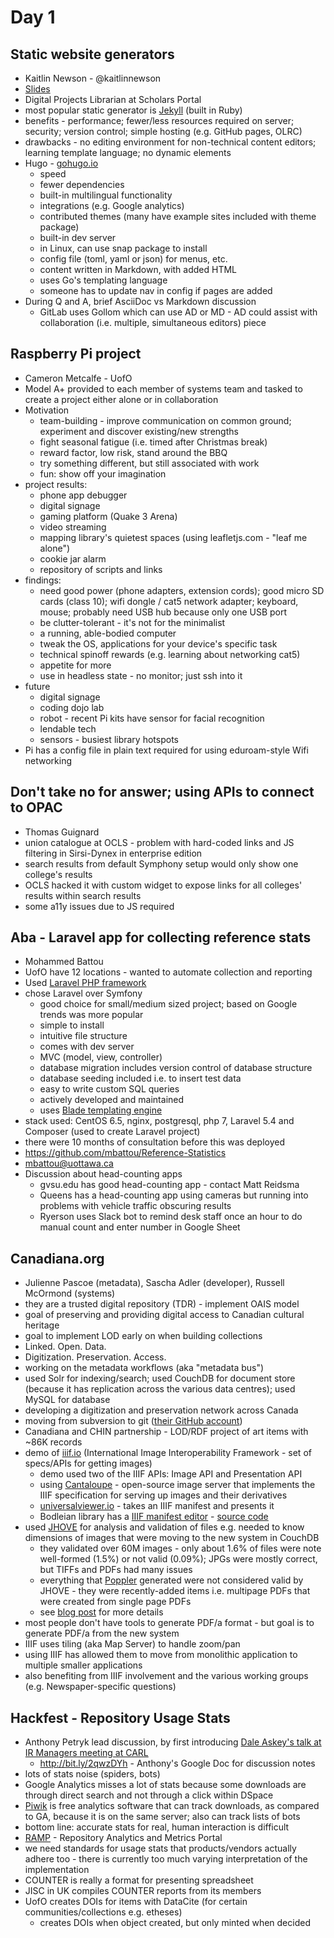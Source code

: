 # Day 1

## Static website generators

- Kaitlin Newson - @kaitlinnewson
- [Slides](https://www.kaitlinnewson.com/page/c4ln17/#/)
- Digital Projects Librarian at Scholars Portal
- most popular static generator is [Jekyll](https://jekyllrb.com/) (built in Ruby)
- benefits - performance; fewer/less resources required on server; security; version control; simple hosting (e.g. GitHub pages, OLRC)
- drawbacks - no editing environment for non-technical content editors; learning template language; no dynamic elements
- Hugo - [gohugo.io](http://gohugo.io/) 
  - speed
  - fewer dependencies
  - built-in multilingual functionality
  - integrations (e.g. Google analytics)
  - contributed themes (many have example sites included with theme package)
  - built-in dev server
  - in Linux, can use snap package to install
  - config file (toml, yaml or json) for menus, etc.
  - content written in Markdown, with added HTML
  - uses Go's templating language
  - someone has to update nav in config if pages are added
- During Q and A, brief AsciiDoc vs Markdown discussion
  - GitLab uses Gollom which can use AD or MD - AD could assist with collaboration (i.e. multiple, simultaneous editors) piece


## Raspberry Pi project

- Cameron Metcalfe - UofO
- Model A+ provided to each member of systems team and tasked to create a project either alone or in collaboration
- Motivation 
  - team-building - improve communication on common ground; experiment and discover existing/new strengths
  - fight seasonal fatigue (i.e. timed after Christmas break)
  - reward factor, low risk, stand around the BBQ
  - try something different, but still associated with work
  - fun: show off your imagination
- project results: 
  - phone app debugger
  - digital signage
  - gaming platform (Quake 3 Arena)
  - video streaming
  - mapping library's quietest spaces (using leafletjs.com - "leaf me alone")
  - cookie jar alarm
  - repository of scripts and links
- findings:
  - need good power (phone adapters, extension cords); good micro SD cards (class 10); wifi dongle / cat5 network adapter; keyboard, mouse; probably need USB hub because only one USB port
  - be clutter-tolerant - it's not for the minimalist
  - a running, able-bodied computer
  - tweak the OS, applications for your device's specific task
  - technical spinoff rewards (e.g. learning about networking cat5)
  - appetite for more
  - use in headless state - no monitor; just ssh into it
- future
  - digital signage
  - coding dojo lab
  - robot - recent Pi kits have sensor for facial recognition
  - lendable tech
  - sensors - busiest library hotspots
- Pi has a config file in plain text required for using eduroam-style Wifi networking


## Don't take no for answer; using APIs to connect to OPAC

- Thomas Guignard
- union catalogue at OCLS - problem with hard-coded links and JS filtering in Sirsi-Dynex in enterprise edition
- search results from default Symphony setup would only show one college's results
- OCLS hacked it with custom widget to expose links for all colleges' results within search results
- some a11y issues due to JS required 


## Aba - Laravel app for collecting reference stats

- Mohammed Battou
- UofO have 12 locations - wanted to automate collection and reporting 
- Used [Laravel PHP framework](https://laravel.com)
- chose Laravel over Symfony 
  - good choice for small/medium sized project; based on Google trends was more popular
  - simple to install 
  - intuitive file structure
  - comes with dev server
  - MVC (model, view, controller)
  - database migration includes version control of database structure
  - database seeding included i.e. to insert test data
  - easy to write custom SQL queries
  - actively developed and maintained
  - uses [Blade templating engine](https://laravel.com/docs/5.4/blade)
- stack used: CentOS 6.5, nginx, postgresql, php 7, Laravel 5.4 and Composer (used to create Laravel project)
- there were 10 months of consultation before this was deployed
- https://github.com/mbattou/Reference-Statistics
- mbattou@uottawa.ca
- Discussion about head-counting apps
  - gvsu.edu has good head-counting app - contact Matt Reidsma
  - Queens has a head-counting app using cameras but running into problems with vehicle traffic obscuring results
  - Ryerson uses Slack bot to remind desk staff once an hour to do manual count and enter number in Google Sheet


## Canadiana.org

- Julienne Pascoe (metadata), Sascha Adler (developer), Russell McOrmond (systems)
- they are a trusted digital repository (TDR) - implement OAIS model
- goal of preserving and providing digital access to Canadian cultural heritage
- goal to implement LOD early on when building collections
- Linked. Open. Data.
- Digitization. Preservation. Access.
- working on the metadata workflows (aka "metadata bus")
- used Solr for indexing/search; used CouchDB for document store (because it has replication across the various data centres); used MySQL for database
- developing a digitization and preservation network across Canada
- moving from subversion to git ([their GitHub account](https://github.com/c7a))
- Canadiana and CHIN partnership - LOD/RDF project of art items with ~86K records
- demo of [iiif.io](http://iiif.io) (International Image Interoperability Framework - set of specs/APIs for getting images)
  - demo used two of the IIIF APIs: Image API and Presentation API
  - using [Cantaloupe](https://medusa-project.github.io/cantaloupe/) - open-source image server that implements the IIIF specification for serving up images and their derivatives
  - [universalviewer.io](http://universalviewer.io/) - takes an IIIF manifest and presents it
  - Bodleian library has a [IIIF manifest editor](https://github.com/bodleian/iiif-manifest-editor) - [source code](https://github.com/bodleian/iiif-manifest-editor)
- used [JHOVE](http://jhove.sourceforge.net/) for analysis and validation of files e.g. needed to know dimensions of images that were moving to the new system in CouchDB
  - they validated over 60M images - only about 1.6% of files were note well-formed (1.5%) or not valid (0.09%); JPGs were mostly correct, but TIFFs and PDFs had many issues
  - everything that [Poppler](https://poppler.freedesktop.org/) generated were not considered valid by JHOVE - they were recently-added items i.e. multipage PDFs that were created from single page PDFs 
  - see [blog post](http://mcormond.blogspot.ca/2017/05/jhove.html?spref=tw) for more details
- most people don't have tools to generate PDF/a format - but goal is to generate PDF/a from the new system
- IIIF uses tiling (aka Map Server) to handle zoom/pan
- using IIIF has allowed them to move from monolithic application to multiple smaller applications
- also benefiting from IIIF involvement and the various working groups (e.g. Newspaper-specific questions)


## Hackfest - Repository Usage Stats

- Anthony Petryk lead discussion, by first introducing [Dale Askey's talk at IR Managers meeting at CARL ](http://www.carl-abrc.ca/wp-content/uploads/2016/11/2016_reposforum_Askey_EN.pdf)
  - http://bit.ly/2qwzDYh - Anthony's Google Doc for discussion notes
- lots of stats noise (spiders, bots)
- Google Analytics misses a lot of stats because some downloads are through direct search and not through a click within DSpace
- [Piwik](https://piwik.org/) is free analytics software that can track downloads, as compared to GA, because it is on the same server; also can track lists of bots
- bottom line: accurate stats for real, human interaction is difficult
- [RAMP](http://www.arl.org/publications-resources/4215-ramp-repository-analytics-and-metrics-portal) - Repository Analytics and Metrics Portal
- we need standards for usage stats that products/vendors actually adhere too - there is currently too much varying interpretation of the implementation
- COUNTER is really a format for presenting spreadsheet
- JISC in UK compiles COUNTER reports from its members
- UofO creates DOIs for items with DataCite (for certain communities/collections e.g. etheses)
  - creates DOIs when object created, but only minted when decided

